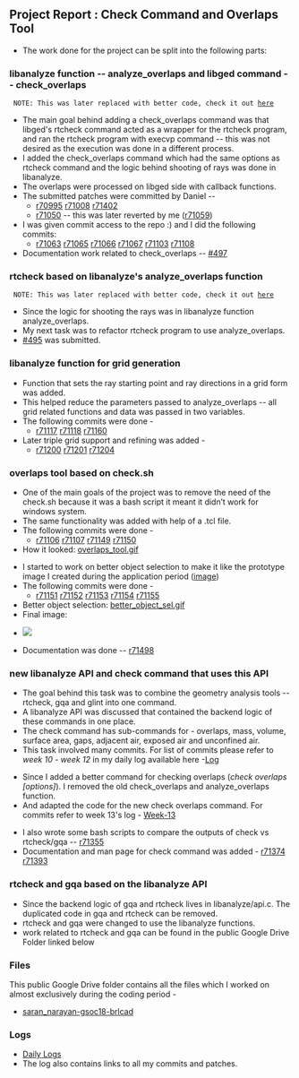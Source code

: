 ## **Project Report : Check Command and Overlaps Tool**

-   The work done for the project can be split into the following parts:

### libanalyze function -- analyze_overlaps and libged command -- check_overlaps

` NOTE: This was later replaced with better code, check it out `[`here`](Report#new_libanalyze_API_and_check_command_that_uses_this_API)

-   The main goal behind adding a check_overlaps command was that
    libged's rtcheck command acted as a wrapper for the rtcheck program,
    and ran the rtcheck program with execvp command -- this was not
    desired as the execution was done in a different process.
-   I added the check_overlaps command which had the same options as
    rtcheck command and the logic behind shooting of rays was done in
    libanalyze.
-   The overlaps were processed on libged side with callback functions.
-   The submitted patches were committed by Daniel --
    -   [r70995](https://sourceforge.net/p/brlcad/code/70995/)
        [r71008](https://sourceforge.net/p/brlcad/code/71008/)
        [r71402](https://sourceforge.net/p/brlcad/code/71042/)
    -   [r71050](https://sourceforge.net/p/brlcad/code/71050/) -- this
        was later reverted by me
        ([r71059](https://sourceforge.net/p/brlcad/code/71059/))
-   I was given commit access to the repo :) and I did the following
    commits:
    -   [r71063](https://sourceforge.net/p/brlcad/code/71063/)
        [r71065](https://sourceforge.net/p/brlcad/code/71065/)
        [r71066](https://sourceforge.net/p/brlcad/code/71066/)
        [r71067](https://sourceforge.net/p/brlcad/code/71067/)
        [r71103](https://sourceforge.net/p/brlcad/code/71103/)
        [r71108](https://sourceforge.net/p/brlcad/code/71108/)
-   Documentation work related to check_overlaps --
    [\#497](https://sourceforge.net/p/brlcad/patches/497/)

### rtcheck based on libanalyze's analyze_overlaps function

` NOTE: This was later replaced with better code, check it out `[`here`](Report#new_libanalyze_API_and_check_command_that_uses_this_API)

-   Since the logic for shooting the rays was in libanalyze function
    analyze_overlaps.
-   My next task was to refactor rtcheck program to use
    analyze_overlaps.
-   [\#495](https://sourceforge.net/p/brlcad/patches/495/) was
    submitted.

### libanalyze function for grid generation

-   Function that sets the ray starting point and ray directions in a
    grid form was added.
-   This helped reduce the parameters passed to analyze_overlaps -- all
    grid related functions and data was passed in two variables.
-   The following commits were done -
    -   [r71117](https://sourceforge.net/p/brlcad/code/71117/)
        [r71118](https://sourceforge.net/p/brlcad/code/71118/)
        [r71160](https://sourceforge.net/p/brlcad/code/71160/)
-   Later triple grid support and refining was added -
    -   [r71200](https://sourceforge.net/p/brlcad/code/71200/)
        [r71201](https://sourceforge.net/p/brlcad/code/71201/)
        [r71204](https://sourceforge.net/p/brlcad/code/71204/)

### overlaps tool based on check.sh

-   One of the main goals of the project was to remove the need of the
    check.sh because it was a bash script it meant it didn’t work for
    windows system.
-   The same functionality was added with help of a .tcl file.
-   The following commits were done -
    -   [r71106](https://sourceforge.net/p/brlcad/code/71106/)
        [r71107](https://sourceforge.net/p/brlcad/code/71107/)
        [r71149](https://sourceforge.net/p/brlcad/code/71149/)
        [r71150](https://sourceforge.net/p/brlcad/code/71150/)
-   How it looked:
    [overlaps_tool.gif](https://brlcad.org/wiki/File:Overlaps_tool1.gif)

<!-- -->

-   I started to work on better object selection to make it like the
    prototype image I created during the application period
    ([image](http://brlcad.org/wiki/File:CheckGUI.png))
-   The following commits were done -
    -   [r71151](https://sourceforge.net/p/brlcad/code/71151/)
        [r71152](https://sourceforge.net/p/brlcad/code/71152/)
        [r71153](https://sourceforge.net/p/brlcad/code/71153/)
        [r71154](https://sourceforge.net/p/brlcad/code/71154/)
        [r71155](https://sourceforge.net/p/brlcad/code/71155/)
-   Better object selection:
    [better_object_sel.gif](https://brlcad.org/wiki/File:Overlaps_tool2.gif)
-   Final image:

<!-- -->

-   ![](../../img/Overlaps_tool_final.png)

<!-- -->

-   Documentation was done --
    [r71498](https://sourceforge.net/p/brlcad/code/71498/)

### new libanalyze API and check command that uses this API

-   The goal behind this task was to combine the geometry analysis tools
    -- rtcheck, gqa and glint into one command.
-   A libanalyze API was discussed that contained the backend logic of
    these commands in one place.
-   The check command has sub-commands for - overlaps, mass, volume,
    surface area, gaps, adjacent air, exposed air and unconfined air.
-   This task involved many commits. For list of commits please refer to
    *week 10 - week 12* in my daily log available here
    -[Log](Log.md#Week_10)

<!-- -->

-   Since I added a better command for checking overlaps (*check
    overlaps \[options\]*). I removed the old check_overlaps and
    analyze_overlaps function.
-   And adapted the code for the new check overlaps command. For commits
    refer to week 13's log -
    [Week-13](Log.md#Week_13)

<!-- -->

-   I also wrote some bash scripts to compare the outputs of check vs
    rtcheck/gqa --
    [r71355](https://sourceforge.net/p/brlcad/code/71355/)
-   Documentation and man page for check command was added -
    [r71374](https://sourceforge.net/p/brlcad/code/71374/)
    [r71393](https://sourceforge.net/p/brlcad/code/71393/)

### rtcheck and gqa based on the libanalyze API

-   Since the backend logic of gqa and rtcheck lives in
    libanalyze/api.c. The duplicated code in gqa and rtcheck can be
    removed.
-   rtcheck and gqa were changed to use the libanalyze functions.
-   work related to rtcheck and gqa can be found in the public Google
    Drive Folder linked below

### Files

This public Google Drive folder contains all the files which I worked on
almost exclusively during the coding period -

-   [saran_narayan-gsoc18-brlcad](https://drive.google.com/drive/folders/1WueiX-Cg21SpQ4lYmkhO6Qo40fwZSaaH?usp=sharing)

### Logs

-   [Daily Logs](Log.md)
-   The log also contains links to all my commits and patches.
